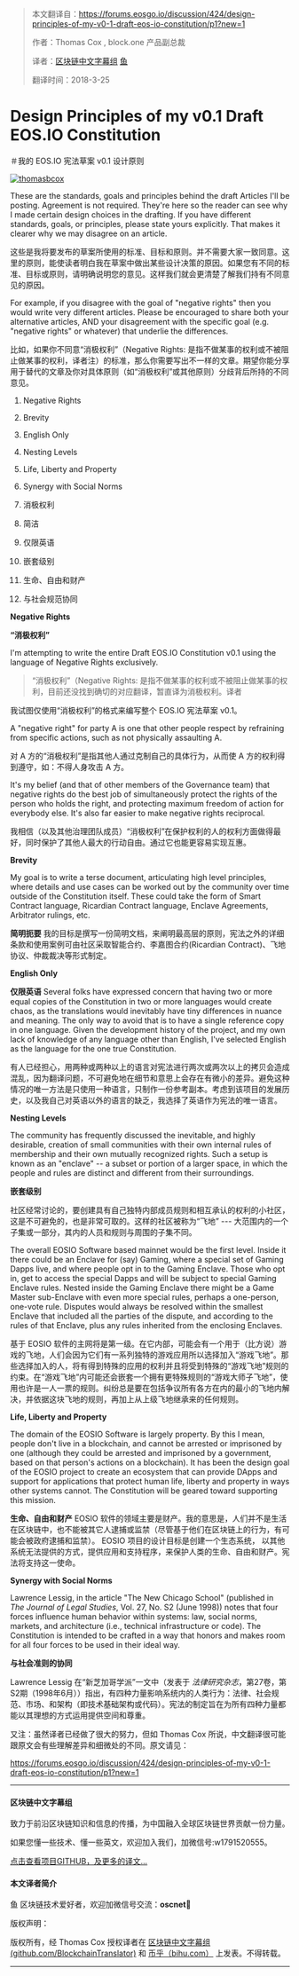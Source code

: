 > 本文翻译自：https://forums.eosgo.io/discussion/424/design-principles-of-my-v0-1-draft-eos-io-constitution/p1?new=1
>
> 作者：Thomas Cox , block.one 产品副总裁
>
> 译者：[区块链中文字幕组](https://github.com/BlockchainTranslator) [鱼](https://github.com/oscnet)
>
> 翻译时间：2018-3-25
>

# Design Principles of my v0.1 Draft EOS.IO Constitution

＃我的 EOS.IO 宪法草案 v0.1 设计原则

[![thomasbcox](https://us.v-cdn.net/6030588/uploads/userpics/080/nVPRDWAA7FDV8.png)](/profile/thomasbcox "thomasbcox")

These are the standards, goals and principles behind the draft Articles I'll be posting. Agreement is not required. They're here so the reader can see why I made certain design choices in the drafting. If you have different standards, goals, or principles, please state yours explicitly. That makes it clearer why we may disagree on an article.

这些是我将要发布的草案所使用的标准、目标和原则。并不需要大家一致同意。这里的原则，能使读者明白我在草案中做出某些设计决策的原因。如果您有不同的标准、目标或原则，请明确说明您的意见。这样我们就会更清楚了解我们持有不同意见的原因。

For example, if you disagree with the goal of "negative rights" then you would write very different articles. Please be encouraged to share both your alternative articles, AND your disagreement with the specific goal (e.g. "negative rights" or whatever) that underlie the differences.

比如，如果你不同意“消极权利”（Negative Rights: 是指不做某事的权利或不被阻止做某事的权利，译者注）的标准，那么你需要写出不一样的文章。期望你能分享用于替代的文章及你对具体原则（如“消极权利”或其他原则）分歧背后所持的不同意见。

1.  Negative Rights

2.  Brevity

3.  English Only

4.  Nesting Levels

5.  Life, Liberty and Property

6.  Synergy with Social Norms

1. 消极权利
2. 简洁
3. 仅限英语
4. 嵌套级别
5. 生命、自由和财产
6. 与社会规范协同

**Negative Rights**

**“消极权利”**

I'm attempting to write the entire Draft EOS.IO Constitution v0.1 using the language of Negative Rights exclusively.

>  “消极权利”（Negative Rights: 是指不做某事的权利或不被阻止做某事的权利，目前还没找到确切的对应翻译，暂直译为消极权利。译者

我试图仅使用“消极权利”的格式来编写整个 EOS.IO 宪法草案 v0.1。

A "negative right" for party A is one that other people respect by refraining from specific actions, such as not physically assaulting A.

对 A 方的“消极权利”是指其他人通过克制自己的具体行为，从而使 A 方的权利得到遵守，如：不得人身攻击 A 方。

It's my belief (and that of other members of the Governance team) that negative rights do the best job of simultaneously protect the rights of the person who holds the right, and protecting maximum freedom of action for everybody else. It's also far easier to make negative rights reciprocal.

我相信（以及其他治理团队成员）“消极权利”在保护权利的人的权利方面做得最好，同时保护了其他人最大的行动自由。通过它也能更容易实现互惠。

**Brevity**

My goal is to write a terse document, articulating high level principles, where details and use cases can be worked out by the community over time outside of the Constitution itself. These could take the form of Smart Contract language, Ricardian Contract language, Enclave Agreements, Arbitrator rulings, etc.

**简明扼要**
我的目标是撰写一份简明文档，来阐明最高层的原则，宪法之外的详细条款和使用案例可由社区采取智能合约、李嘉图合约(Ricardian Contract)、飞地协议、仲裁裁决等形式制定。

**English Only**

**仅限英语**
Several folks have expressed concern that having two or more equal copies of the Constitution in two or more languages would create chaos, as the translations would inevitably have tiny differences in nuance and meaning. The only way to avoid that is to have a single reference copy in one language. Given the development history of the project, and my own lack of knowledge of any language other than English, I've selected English as the language for the one true Constitution.

有人已经担心，用两种或两种以上的语言对宪法进行两次或两次以上的拷贝会造成混乱，因为翻译问题，不可避免地在细节和意思上会存在有微小的差异。避免这种情况的唯一方法是只使用一种语言，只制作一份参考副本。考虑到该项目的发展历史，以及我自己对英语以外的语言的缺乏，我选择了英语作为宪法的唯一语言。

**Nesting Levels**

The community has frequently discussed the inevitable, and highly desirable, creation of small communities with their own internal rules of membership and their own mutually recognized rights. Such a setup is known as an "enclave" -- a subset or portion of a larger space, in which the people and rules are distinct and different from their surroundings.

**嵌套级别**

社区经常讨论的，要创建具有自己独特内部成员规则和相互承认的权利的小社区，这是不可避免的，也是非常可取的。这样的社区被称为“飞地” --- 大范围内的一个子集或一部分，其内的人员和规则与周围的子集不同。

The overall EOSIO Software based mainnet would be the first level. Inside it there could be an Enclave for (say) Gaming, where a special set of Gaming Dapps live, and where people opt in to the Gaming Enclave. Those who opt in, get to access the special Dapps and will be subject to special Gaming Enclave rules. Nested inside the Gaming Enclave there might be a Game Master sub-Enclave with even more special rules, perhaps a one-person, one-vote rule. Disputes would always be resolved within the smallest Enclave that included all the parties of the dispute, and according to the rules of that Enclave, plus any rules inherited from the enclosing Enclaves.

基于 EOSIO 软件的主网将是第一级。在它内部，可能会有一个用于（比方说）游戏的飞地，人们会因为它们有一系列独特的游戏应用所以选择加入“游戏飞地”。那些选择加入的人，将有得到特殊的应用的权利并且将受到特殊的“游戏飞地”规则的约束。在“游戏飞地”内可能还会嵌套一个拥有更特殊规则的“游戏大师子飞地”，使用也许是一人一票的规则。纠纷总是要在包括争议所有各方在内的最小的飞地内解决，并依据这块飞地的规则，再加上从上级飞地继承来的任何规则。

**Life, Liberty and Property**

The domain of the EOSIO Software is largely property. By this I mean, people don't live in a blockchain, and cannot be arrested or imprisoned by one (although they could be arrested and imprisoned by a government, based on that person's actions on a blockchain). It has been the design goal of the EOSIO project to create an ecosystem that can provide DApps and support for applications that protect human life, liberty and property in ways other systems cannot. The Constitution will be geared toward supporting this mission.

**生命、自由和财产**
EOSIO 软件的领域主要是财产。我的意思是，人们并不是生活在区块链中，也不能被其它人逮捕或监禁（尽管基于他们在区块链上的行为，有可能会被政府逮捕和监禁）。 EOSIO 项目的设计目标是创建一个生态系统，
以其他系统无法提供的方式，提供应用和支持程序，来保护人类的生命、自由和财产。宪法将支持这一使命。

**Synergy with Social Norms**

Lawrence Lessig, in the article "The New Chicago School" (published in _The Journal of Legal Studies_, Vol. 27, No. S2 (June 1998)) notes that four forces influence human behavior within systems: law, social norms, markets, and architecture (i.e., technical infrastructure or code). The Constitution is intended to be crafted in a way that honors and makes room for all four forces to be used in their ideal way.

**与社会准则的协同**

Lawrence Lessig 在“新芝加哥学派”一文中（发表于 *法律研究杂志*，第27卷，第S2期（1998年6月））指出，有四种力量影响系统内的人类行为：法律、社会规范、市场、和架构（即技术基础架构或代码）。宪法的制定旨在为所有四种力量都能以其理想的方式运用提供空间和尊重。


又注：虽然译者已经做了很大的努力，但如 Thomas Cox 所说，中文翻译很可能跟原文会有些理解差异和细微处的不同。原文请见：

 https://forums.eosgo.io/discussion/424/design-principles-of-my-v0-1-draft-eos-io-constitution/p1?new=1


----------------------------------------------------

#### 区块链中文字幕组

致力于前沿区块链知识和信息的传播，为中国融入全球区块链世界贡献一份力量。

如果您懂一些技术、懂一些英文，欢迎加入我们，加微信号:w1791520555。

[点击查看项目GITHUB，及更多的译文...](https://github.com/BlockchainTranslator/EOS)

#### 本文译者简介

鱼 区块链技术爱好者，欢迎加微信号交流：**oscnet**

版权声明：

版权所有，经 Thomas Cox 授权译者在 [区块链中文字幕组 (github.com/BlockchainTranslator)](https://github.com/BlockchainTranslator/)  和 [币乎（bihu.com）](http://www.bihu.com)
上发表。不得转载。

----------------------------------------------------
